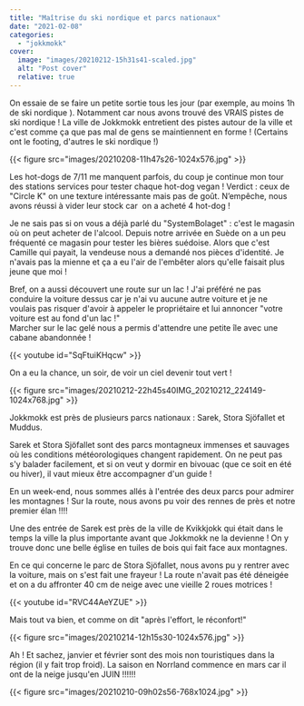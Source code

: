 ```yaml
---
title: "Maîtrise du ski nordique et parcs nationaux"
date: "2021-02-08"
categories: 
  - "jokkmokk"
cover:
  image: "images/20210212-15h31s41-scaled.jpg"
  alt: "Post cover"
  relative: true
---
```


On essaie de se faire un petite sortie tous les jour (par exemple, au moins 1h de ski nordique ). Notamment car nous avons trouvé des VRAIS pistes de ski nordique ! La ville de Jokkmokk entretient des pistes autour de la ville et c'est comme ça que pas mal de gens se maintiennent en forme ! (Certains ont le footing, d'autres le ski nordique !)

{{< figure src="images/20210208-11h47s26-1024x576.jpg" >}}

Les hot-dogs de 7/11 me manquent parfois, du coup je continue mon tour des stations services pour tester chaque hot-dog vegan ! Verdict : ceux de "Circle K" on une texture intéressante mais pas de goût. N’empêche, nous avons réussi à vider leur stock car  on a acheté 4 hot-dog !

Je ne sais pas si on vous a déjà parlé du "SystemBolaget" : c'est le magasin où on peut acheter de l'alcool. Depuis notre arrivée en Suède on a un peu fréquenté ce magasin pour tester les bières suédoise. Alors que c'est Camille qui payait, la vendeuse nous a demandé nos pièces d'identité. Je n'avais pas la mienne et ça a eu l'air de l'embêter alors qu'elle faisait plus jeune que moi !

Bref, on a aussi découvert une route sur un lac ! J'ai préféré ne pas conduire la voiture dessus car je n'ai vu aucune autre voiture et je ne voulais pas risquer d'avoir à appeler le propriétaire et lui annoncer "votre voiture est au fond d'un lac !"  
Marcher sur le lac gelé nous a permis d'attendre une petite île avec une cabane abandonnée !

{{< youtube id="SqFtuiKHqcw" >}} 
 <br/>

On a eu la chance, un soir, de voir un ciel devenir tout vert !

{{< figure src="images/20210212-22h45s40IMG_20210212_224149-1024x768.jpg" >}}

Jokkmokk est près de plusieurs parcs nationaux : Sarek, Stora Sjöfallet et Muddus.

Sarek et Stora Sjöfallet sont des parcs montagneux immenses et sauvages où les conditions météorologiques changent rapidement. On ne peut pas s'y balader facilement, et si on veut y dormir en bivouac (que ce soit en été ou hiver), il vaut mieux être accompagner d'un guide !

En un week-end, nous sommes allés à l'entrée des deux parcs pour admirer les montagnes ! Sur la route, nous avons pu voir des rennes de près et notre premier élan !!!!

Une des entrée de Sarek est près de la ville de Kvikkjokk qui était dans le temps la ville la plus importante avant que Jokkmokk ne la devienne ! On y trouve donc une belle église en tuiles de bois qui fait face aux montagnes.

En ce qui concerne le parc de Stora Sjöfallet, nous avons pu y rentrer avec la voiture, mais on s'est fait une frayeur ! La route n'avait pas été déneigée et on a du affronter 40 cm de neige avec une vieille 2 roues motrices !

{{< youtube id="RVC44AeYZUE" >}} 
 <br/>

Mais tout va bien, et comme on dit "après l'effort, le réconfort!"

{{< figure src="images/20210214-12h15s30-1024x576.jpg" >}}

Ah ! Et sachez, janvier et février sont des mois non touristiques dans la région (il y fait trop froid). La saison en Norrland commence en mars car il ont de la neige jusqu'en JUIN !!!!!!

{{< figure src="images/20210210-09h02s56-768x1024.jpg" >}}
